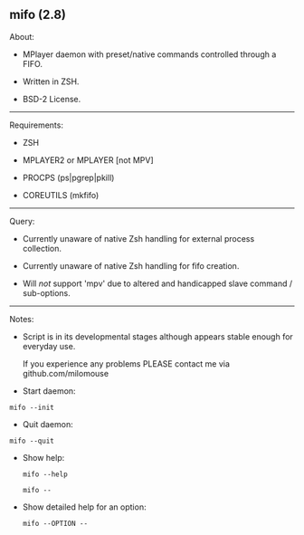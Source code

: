 mifo (2.8)
---------

About:

* MPlayer daemon with preset/native commands controlled through a FIFO.

* Written in ZSH.

* BSD-2 License.

---------

Requirements:

* ZSH

* MPLAYER2 or MPLAYER [not MPV]

* PROCPS (ps|pgrep|pkill)

* COREUTILS (mkfifo)

---------

Query:

* Currently unaware of native Zsh handling for external process collection.

* Currently unaware of native Zsh handling for fifo creation.

* Will *not* support 'mpv' due to altered and handicapped slave command / sub-options.

---------

Notes:

* Script is in its developmental stages although appears stable enough for everyday use.

  If you experience any problems PLEASE contact me via github.com/milomouse


*  Start daemon:

  `mifo --init`

*  Quit daemon:

  `mifo --quit`

* Show help:

  `mifo --help`

  `mifo --`

* Show detailed help for an option:

  `mifo --OPTION --`

